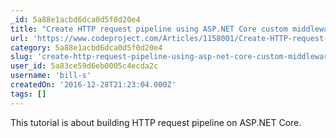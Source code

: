 ```yaml
---
_id: 5a88e1acbd6dca0d5f0d20e4
title: "Create HTTP request pipeline using ASP.NET Core custom middleware: build/run on Mac, Windows, Linux or Docker container"
url: 'https://www.codeproject.com/Articles/1158001/Create-HTTP-request-pipeline-using-ASP-NET-Core'
category: 5a88e1acbd6dca0d5f0d20e4
slug: 'create-http-request-pipeline-using-asp-net-core-custom-middleware-buildrun-on-mac-windows-linux-or-'
user_id: 5a83ce59d6eb0005c4ecda2c
username: 'bill-s'
createdOn: '2016-12-28T21:23:04.000Z'
tags: []
---
```


This tutorial is about building HTTP request pipeline on ASP.NET Core. 
